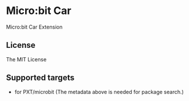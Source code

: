 # Micro:bit Car

Micro:bit Car Extension

## License

The MIT License

## Supported targets

* for PXT/microbit
(The metadata above is needed for package search.)
